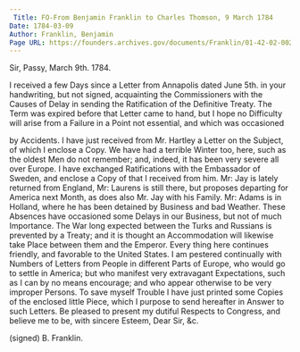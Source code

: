 ```yaml
---
 Title: FO-From Benjamin Franklin to Charles Thomson, 9 March 1784
Date: 1784-03-09
Author: Franklin, Benjamin
Page URL: https://founders.archives.gov/documents/Franklin/01-42-02-0021
---
```



Sir,
Passy, March 9th. 1784.

I received a few Days since a Letter from Annapolis dated June 5th. in your handwriting, but not signed, acquainting the Commissioners with the Causes of Delay in sending the Ratification of the Definitive Treaty. The Term was expired before that Letter came to hand, but I hope no Difficulty will arise from a Failure in a Point not essential, and which was occasioned

by Accidents. I have just received from Mr. Hartley a Letter on the Subject, of which I enclose a Copy. We have had a terrible Winter too, here, such as the oldest Men do not remember; and, indeed, it has been very severe all over Europe.
I have exchanged Ratifications with the Embassador of Sweden, and enclose a Copy of that I received from him.
Mr: Jay is lately returned from England, Mr: Laurens is still there, but proposes departing for America next Month, as does also Mr. Jay with his Family. Mr: Adams is in Holland, where he has been detained by Business and bad Weather. These Absences have occasioned some Delays in our Business, but not of much Importance.
The War long expected between the Turks and Russians is prevented by a Treaty; and it is thought an Accommodation will likewise take Place between them and the Emperor.
Every thing here continues friendly, and favorable to the United States.
I am pestered continually with Numbers of Letters from People in different Parts of Europe, who would go to settle in America; but who manifest very extravagant Expectations, such as I can by no means encourage; and who appear otherwise to be very improper Persons. To save myself Trouble I have just printed some Copies of the enclosed little Piece, which I purpose to send hereafter in Answer to such Letters.
Be pleased to present my dutiful Respects to Congress, and believe me to be, with sincere Esteem, Dear Sir, &c.

(signed) B. Franklin.


